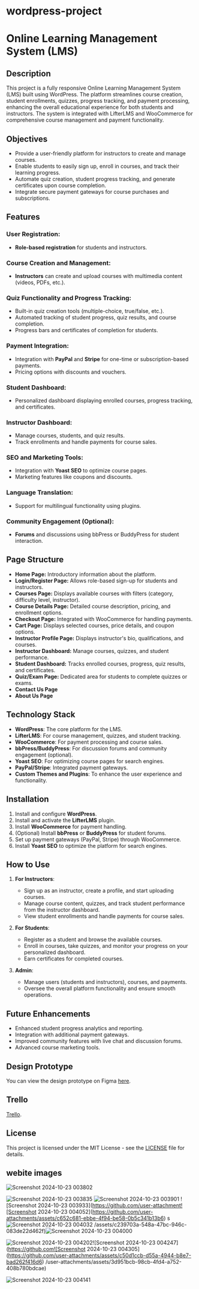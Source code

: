# wordpress-project



# Online Learning Management System (LMS)

## Description
This project is a fully responsive Online Learning Management System (LMS) built using WordPress. The platform streamlines course creation, student enrollments, quizzes, progress tracking, and payment processing, enhancing the overall educational experience for both students and instructors. The system is integrated with LifterLMS and WooCommerce for comprehensive course management and payment functionality.

## Objectives
- Provide a user-friendly platform for instructors to create and manage courses.
- Enable students to easily sign up, enroll in courses, and track their learning progress.
- Automate quiz creation, student progress tracking, and generate certificates upon course completion.
- Integrate secure payment gateways for course purchases and subscriptions.

## Features

### User Registration:
- **Role-based registration** for students and instructors.
  
### Course Creation and Management:
- **Instructors** can create and upload courses with multimedia content (videos, PDFs, etc.).

### Quiz Functionality and Progress Tracking:
- Built-in quiz creation tools (multiple-choice, true/false, etc.).
- Automated tracking of student progress, quiz results, and course completion.
- Progress bars and certificates of completion for students.

### Payment Integration:
- Integration with **PayPal** and **Stripe** for one-time or subscription-based payments.
- Pricing options with discounts and vouchers.

### Student Dashboard:
- Personalized dashboard displaying enrolled courses, progress tracking, and certificates.

### Instructor Dashboard:
- Manage courses, students, and quiz results.
- Track enrollments and handle payments for course sales.

### SEO and Marketing Tools:
- Integration with **Yoast SEO** to optimize course pages.
- Marketing features like coupons and discounts.

### Language Translation:
- Support for multilingual functionality using plugins.

### Community Engagement (Optional):
- **Forums** and discussions using bbPress or BuddyPress for student interaction.

## Page Structure

- **Home Page:** Introductory information about the platform.
- **Login/Register Page:** Allows role-based sign-up for students and instructors.
- **Courses Page:** Displays available courses with filters (category, difficulty level, instructor).
- **Course Details Page:** Detailed course description, pricing, and enrollment options.
- **Checkout Page:** Integrated with WooCommerce for handling payments.
- **Cart Page:** Displays selected courses, price details, and coupon options.
- **Instructor Profile Page:** Displays instructor's bio, qualifications, and courses.
- **Instructor Dashboard:** Manage courses, quizzes, and student performance.
- **Student Dashboard:** Tracks enrolled courses, progress, quiz results, and certificates.
- **Quiz/Exam Page:** Dedicated area for students to complete quizzes or exams.
- **Contact Us Page**
- **About Us Page**

## Technology Stack
- **WordPress**: The core platform for the LMS.
- **LifterLMS**: For course management, quizzes, and student tracking.
- **WooCommerce**: For payment processing and course sales.
- **bbPress/BuddyPress**: For discussion forums and community engagement (optional).
- **Yoast SEO**: For optimizing course pages for search engines.
- **PayPal/Stripe**: Integrated payment gateways.
- **Custom Themes and Plugins**: To enhance the user experience and functionality.

## Installation

1. Install and configure **WordPress**.
2. Install and activate the **LifterLMS** plugin.
3. Install **WooCommerce** for payment handling.
4. (Optional) Install **bbPress** or **BuddyPress** for student forums.
5. Set up payment gateways (PayPal, Stripe) through WooCommerce.
6. Install **Yoast SEO** to optimize the platform for search engines.

## How to Use

1. **For Instructors**:
   - Sign up as an instructor, create a profile, and start uploading courses.
   - Manage course content, quizzes, and track student performance from the instructor dashboard.
   - View student enrollments and handle payments for course sales.

2. **For Students**:
   - Register as a student and browse the available courses.
   - Enroll in courses, take quizzes, and monitor your progress on your personalized dashboard.
   - Earn certificates for completed courses.

3. **Admin**:
   - Manage users (students and instructors), courses, and payments.
   - Oversee the overall platform functionality and ensure smooth operations.

## Future Enhancements
- Enhanced student progress analytics and reporting.
- Integration with additional payment gateways.
- Improved community features with live chat and discussion forums.
- Advanced course marketing tools.


## Design Prototype

You can view the design prototype on Figma [here](https://www.figma.com/design/tbd7Y3yOXGYaJBN79lfCbs/wordpress?node-id=1-544&t=ZAexkCKjiHK7dCuu-1).

## Trello
 [Trello](https://trello.com/b/XDMzpucT/wordpress).



## License
This project is licensed under the MIT License - see the [LICENSE](LICENSE) file for details.


## webite images



![Screenshot 2024-10-23 003802](https://github.com/user-attachments/assets/03a8d2cf-b288-4401-bd90-b3e87b251e41)



![Screenshot 2024-10-23 003835](https://github.com/user-attachments/assets/d7b096a4-7fcd-46e1-ae35-fb13f47fa9be)
![Screenshot 2024-10-23 003901](https://github.com/user-attachments/assets/1a845339-a82f-4cb8-a2e4-931caf6ccd4c)
![Screenshot 2024-10-23 003933](https://github.com/user-attachment![Screenshot 2024-10-23 004052](https://github.com/user-attachments/assets/c652c681-ebbe-4f94-be58-0b5c341b13b6)
s![Screenshot 2024-10-23 004032](https://github.com/user-attachments/assets/f87d35c1-7e9f-47ab-8ea9-1bc44b06956f)
/assets/c239703a-548a-47bc-946c-083de22d462f)![Screenshot 2024-10-23 004000](https://github.com/user-attachments/assets/50af3fd6-1242-4624-ac28-023ed68d2cda)

![Screenshot 2024-10-23 004202](https://github.com/user-attachments/assets/8a4597ee-baa8-4138-ae9b-c759a33a8f46)![Screenshot 2024-10-23 004247](https://github.com![Screenshot 2024-10-23 004305](https://github.com/user-attachments/assets/c50d1ccb-d55a-4944-b8e7-bad262f416d6)
/user-attachments/assets/3d951bcb-98cb-4fd4-a752-408b780bdcae)


![Screenshot 2024-10-23 004141](https://github.com/user-attachments/assets/97e47832-fc25-4578-9570-19d8f7c20ec4)
